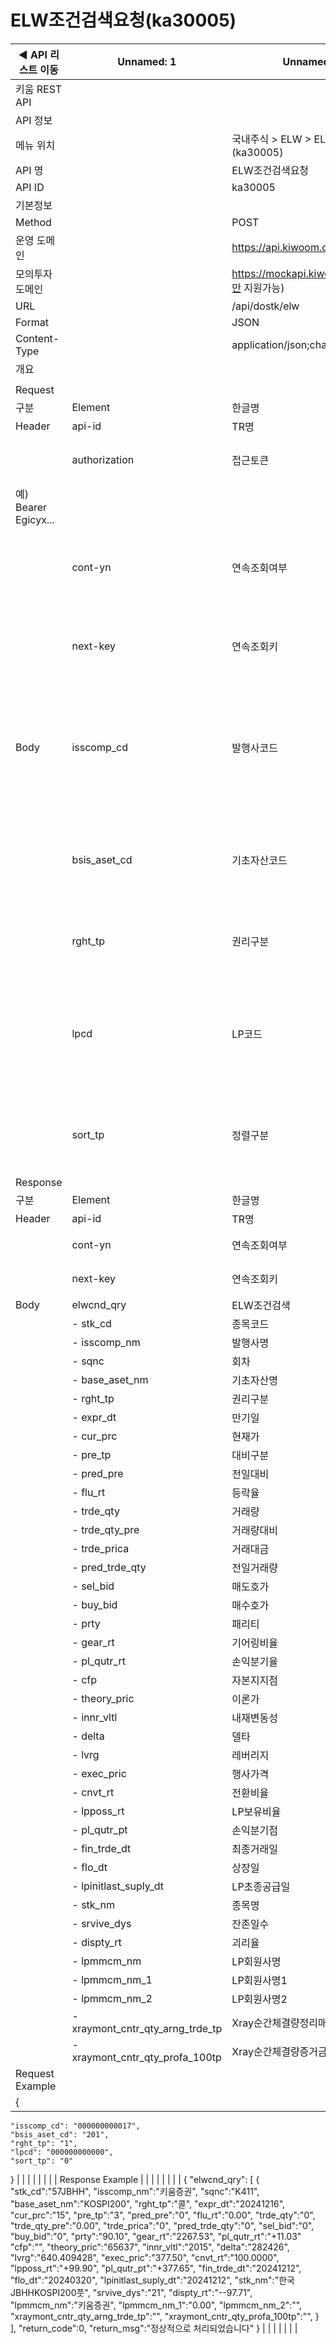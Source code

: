 # ELW조건검색요청(ka30005)

| ◀ API 리스트 이동 | Unnamed: 1 | Unnamed: 2 | Unnamed: 3 | Unnamed: 4 | Unnamed: 5 | Unnamed: 6 |
| --- | --- | --- | --- | --- | --- | --- |
| 키움 REST API |  |  |  |  |  |  |
| API 정보 |  |  |  |  |  |  |
| 메뉴 위치 |  | 국내주식 > ELW > ELW조건검색요청(ka30005) |  |  |  |  |
| API 명 |  | ELW조건검색요청 |  |  |  |  |
| API ID |  | ka30005 |  |  |  |  |
| 기본정보 |  |  |  |  |  |  |
| Method |  | POST |  |  |  |  |
| 운영 도메인 |  | https://api.kiwoom.com |  |  |  |  |
| 모의투자 도메인 |  | https://mockapi.kiwoom.com(KRX만 지원가능) |  |  |  |  |
| URL |  | /api/dostk/elw |  |  |  |  |
| Format |  | JSON |  |  |  |  |
| Content-Type |  | application/json;charset=UTF-8 |  |  |  |  |
| 개요 |  |  |  |  |  |  |
|  |  |  |  |  |  |  |
| Request |  |  |  |  |  |  |
| 구분 | Element | 한글명 | Type | Required | Length | Description |
| Header | api-id | TR명 | String | Y | 10 |  |
|  | authorization | 접근토큰 | String | Y | 1000 | 토큰 지정시 토큰타입("Bearer") 붙혀서 호출 
 예) Bearer Egicyx... |
|  | cont-yn | 연속조회여부 | String | N | 1 | 응답 Header의 연속조회여부값이 Y일 경우 다음데이터 요청시 응답 Header의 cont-yn값 세팅 |
|  | next-key | 연속조회키 | String | N | 50 | 응답 Header의 연속조회여부값이 Y일 경우 다음데이터 요청시 응답 Header의 next-key값 세팅 |
| Body | isscomp_cd | 발행사코드 | String | Y | 12 | 12자리입력(전체:000000000000, 한국투자증권:000,,,3, 미래대우:000,,,5, 신영:000,,,6, NK투자증권:000,,,12, KB증권:000,,,17) |
|  | bsis_aset_cd | 기초자산코드 | String | Y | 12 | 전체일때만 12자리입력(전체:000000000000, KOSPI200:201, KOSDAQ150:150, 삼정전자:005930, KT:030200,,) |
|  | rght_tp | 권리구분 | String | Y | 1 | 0:전체, 1:콜, 2:풋, 3:DC, 4:DP, 5:EX, 6:조기종료콜, 7:조기종료풋 |
|  | lpcd | LP코드 | String | Y | 12 | 전체일때만 12자리입력(전체:000000000000, 한국투자증권:003, 미래대우:005, 신영:006, NK투자증권:012, KB증권:017) |
|  | sort_tp | 정렬구분 | String | Y | 1 | 0:정렬없음, 1:상승율순, 2:상승폭순, 3:하락율순, 4:하락폭순, 5:거래량순, 6:거래대금순, 7:잔존일순 |
| Response |  |  |  |  |  |  |
| 구분 | Element | 한글명 | Type | Required | Length | Description |
| Header | api-id | TR명 | String | Y | 10 |  |
|  | cont-yn | 연속조회여부 | String | N | 1 | 다음 데이터가 있을시 Y값 전달 |
|  | next-key | 연속조회키 | String | N | 50 | 다음 데이터가 있을시 다음 키값 전달 |
| Body | elwcnd_qry | ELW조건검색 | LIST | N |  |  |
|  | - stk_cd | 종목코드 | String | N | 20 |  |
|  | - isscomp_nm | 발행사명 | String | N | 20 |  |
|  | - sqnc | 회차 | String | N | 20 |  |
|  | - base_aset_nm | 기초자산명 | String | N | 20 |  |
|  | - rght_tp | 권리구분 | String | N | 20 |  |
|  | - expr_dt | 만기일 | String | N | 20 |  |
|  | - cur_prc | 현재가 | String | N | 20 |  |
|  | - pre_tp | 대비구분 | String | N | 20 |  |
|  | - pred_pre | 전일대비 | String | N | 20 |  |
|  | - flu_rt | 등락율 | String | N | 20 |  |
|  | - trde_qty | 거래량 | String | N | 20 |  |
|  | - trde_qty_pre | 거래량대비 | String | N | 20 |  |
|  | - trde_prica | 거래대금 | String | N | 20 |  |
|  | - pred_trde_qty | 전일거래량 | String | N | 20 |  |
|  | - sel_bid | 매도호가 | String | N | 20 |  |
|  | - buy_bid | 매수호가 | String | N | 20 |  |
|  | - prty | 패리티 | String | N | 20 |  |
|  | - gear_rt | 기어링비율 | String | N | 20 |  |
|  | - pl_qutr_rt | 손익분기율 | String | N | 20 |  |
|  | - cfp | 자본지지점 | String | N | 20 |  |
|  | - theory_pric | 이론가 | String | N | 20 |  |
|  | - innr_vltl | 내재변동성 | String | N | 20 |  |
|  | - delta | 델타 | String | N | 20 |  |
|  | - lvrg | 레버리지 | String | N | 20 |  |
|  | - exec_pric | 행사가격 | String | N | 20 |  |
|  | - cnvt_rt | 전환비율 | String | N | 20 |  |
|  | - lpposs_rt | LP보유비율 | String | N | 20 |  |
|  | - pl_qutr_pt | 손익분기점 | String | N | 20 |  |
|  | - fin_trde_dt | 최종거래일 | String | N | 20 |  |
|  | - flo_dt | 상장일 | String | N | 20 |  |
|  | - lpinitlast_suply_dt | LP초종공급일 | String | N | 20 |  |
|  | - stk_nm | 종목명 | String | N | 40 |  |
|  | - srvive_dys | 잔존일수 | String | N | 20 |  |
|  | - dispty_rt | 괴리율 | String | N | 20 |  |
|  | - lpmmcm_nm | LP회원사명 | String | N | 20 |  |
|  | - lpmmcm_nm_1 | LP회원사명1 | String | N | 20 |  |
|  | - lpmmcm_nm_2 | LP회원사명2 | String | N | 20 |  |
|  | - xraymont_cntr_qty_arng_trde_tp | Xray순간체결량정리매매구분 | String | N | 20 |  |
|  | - xraymont_cntr_qty_profa_100tp | Xray순간체결량증거금100구분 | String | N | 20 |  |
| Request Example |  |  |  |  |  |  |
| {
    "isscomp_cd": "000000000017",
    "bsis_aset_cd": "201",
    "rght_tp": "1",
    "lpcd": "000000000000",
    "sort_tp": "0"
} |  |  |  |  |  |  |
| Response Example |  |  |  |  |  |  |
| {
    "elwcnd_qry":
        [
            {
                "stk_cd":"57JBHH",
                "isscomp_nm":"키움증권",
                "sqnc":"K411",
                "base_aset_nm":"KOSPI200",
                "rght_tp":"콜",
                "expr_dt":"20241216",
                "cur_prc":"15",
                "pre_tp":"3",
                "pred_pre":"0",
                "flu_rt":"0.00",
                "trde_qty":"0",
                "trde_qty_pre":"0.00",
                "trde_prica":"0",
                "pred_trde_qty":"0",
                "sel_bid":"0",
                "buy_bid":"0",
                "prty":"90.10",
                "gear_rt":"2267.53",
                "pl_qutr_rt":"+11.03"
                "cfp":"",
                "theory_pric":"65637",
                "innr_vltl":"2015",
                "delta":"282426",
                "lvrg":"640.409428",
                "exec_pric":"377.50",
                "cnvt_rt":"100.0000",
                "lpposs_rt":"+99.90",
                "pl_qutr_pt":"+377.65",
                "fin_trde_dt":"20241212",
                "flo_dt":"20240320",
                "lpinitlast_suply_dt":"20241212",
                "stk_nm":"한국JBHHKOSPI200풋",
                "srvive_dys":"21",
                "dispty_rt":"--97.71",
                "lpmmcm_nm":"키움증권",
                "lpmmcm_nm_1":"0.00",
                "lpmmcm_nm_2":"",
                "xraymont_cntr_qty_arng_trde_tp":"",
                "xraymont_cntr_qty_profa_100tp":"",
            }
        ],
    "return_code":0,
    "return_msg":"정상적으로 처리되었습니다"
} |  |  |  |  |  |  |
